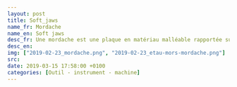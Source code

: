```yaml
---
layout: post
title: Soft_jaws
name_fr: Mordache
name_en: Soft jaws
desc_fr: Une mordache est une plaque en matériau malléable rapportée sur chacun des mors d’un étau pour éviter la détérioration de la pièce lors du serrage.
desc_en: 
img: ["2019-02-23_mordache.png", "2019-02-23_etau-mors-mordache.png"]
src: 
date: 2019-03-15 17:58:00 +0100
categories: [Outil - instrument - machine]
---
```

